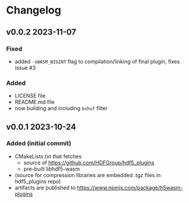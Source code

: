 # Changelog
## v0.0.2 2023-11-07
### Fixed
 - added `-sWASM_BIGINT` flag to compilation/linking of final plugin, fixes issue #3
### Added
 - LICENSE file
 - README.md file
 - now building and including `bshuf` filter
## v0.0.1 2023-10-24
### Added (initial commit)
 - CMakeLists.txt that fetches
   - source of https://github.com/HDFGroup/hdf5_plugins
   - pre-built libhdf5-wasm
 - (source for compression libraries are embedded .tgz files in hdf5_plugins repo)
 - artifacts are published to https://www.npmjs.com/package/h5wasm-plugins
